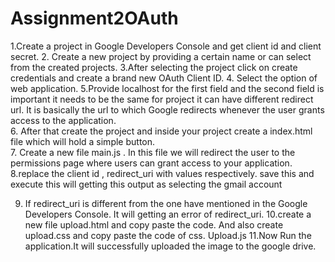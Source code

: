# Assignment2OAuth
1.Create a project in Google Developers Console and get  client id and client secret.
2. Create a new project by providing a certain name or can select from the created projects. 
3.After selecting the project  click on create credentials and create a brand new OAuth Client ID. 
4. Select the option of web application. 
5.Provide localhost for the first field and the second field is important it needs to be the same for project it can have different redirect url. It is basically the url to which Google redirects  whenever the user grants access to the application.  
6. After that create the project and inside your project create a  index.html file which will hold a simple button.  
7. Create a new file main.js . In this file we will redirect the user to the permissions page where users can grant access to your application.  
8.replace the client id , redirect_uri  with  values respectively. save this and execute this  will getting this output as selecting the gmail account  
 
9. If redirect_uri is different from the one  have mentioned in the Google Developers Console. It  will getting an error of redirect_uri.
10.create a new file upload.html and copy paste the code. And also create upload.css and copy paste the code of css. 
Upload.js 
11.Now Run the application.It will successfully uploaded the image to the google drive. 

 

 





